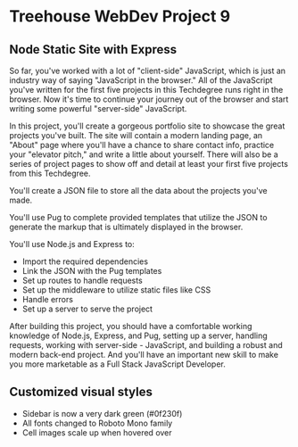 # Treehouse WebDev Project 9
## Node Static Site with Express

So far, you've worked with a lot of "client-side" JavaScript, which is just an industry way of saying "JavaScript in the browser." All of the JavaScript you've written for the first five projects in this Techdegree runs right in the browser. Now it's time to continue your journey out of the browser and start writing some powerful "server-side" JavaScript.

In this project, you'll create a gorgeous portfolio site to showcase the great projects you've built. The site will contain a modern landing page, an "About" page where you'll have a chance to share contact info, practice your "elevator pitch," and write a little about yourself. There will also be a series of project pages to show off and detail at least your first five projects from this Techdegree.

You'll create a JSON file to store all the data about the projects you've made.

You'll use Pug to complete provided templates that utilize the JSON to generate the markup that is ultimately displayed in the browser.

You'll use Node.js and Express to:
- Import the required dependencies
- Link the JSON with the Pug templates
- Set up routes to handle requests
- Set up the middleware to utilize static files like CSS
- Handle errors
- Set up a server to serve the project

After building this project, you should have a comfortable working knowledge of Node.js, Express, and Pug, setting up a server, handling requests, working with server-side - JavaScript, and building a robust and modern back-end project. And you'll have an important new skill to make you more marketable as a Full Stack JavaScript Developer.


## Customized visual styles
- Sidebar is now a very dark green (#0f230f)
- All fonts changed to Roboto Mono family
- Cell images scale up when hovered over